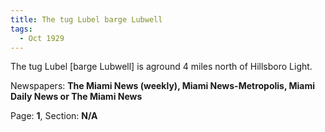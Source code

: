 ```yaml
---  
title: The tug Lubel barge Lubwell  
tags:  
  - Oct 1929  
---  
```

  
The tug Lubel [barge Lubwell] is aground 4 miles north of Hillsboro Light.  
  
Newspapers: **The Miami News (weekly), Miami News-Metropolis, Miami Daily News or The Miami News**  
  
Page: **1**, Section: **N/A** 
